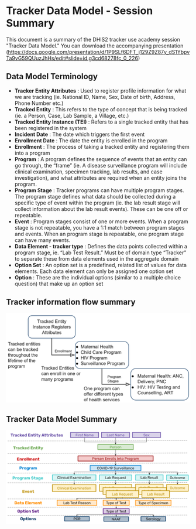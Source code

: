 # Tracker Data Model - Session Summary

This document is a summary of the DHIS2 tracker use academy session "Tracker Data Model." 
You can download the accompanying presentation 
(https://docs.google.com/presentation/d/1P9SLf6DFT_j129Z9Z87y_dS1YbpvTa9vG59QUuzJhHs/edit#slide=id.g3cd68278fc_0_226)

## Data Model Terminology

- **Tracker Entity Attributes** : Used to register profile information for what we are tracking (ie. National ID, Name, Sex, Date of birth, Address, Phone Number etc.)
- **Tracked Entity** : This refers to the type of concept that is being tracked (ie. a Person, Case, Lab Sample, a Village, etc.)
- **Tracked Entity Instance (TEI)** : Refers to a single tracked entity that has been registered in the system
- **Incident Date** : The date which triggers the first event
- **Enrollment Date** : The date the entity is enrolled in the program
- **Enrollment** : The process of taking a tracked entity and registering them into a program
- **Program** : A program defines the sequence of events that an entity can go through, the “frame” (ie. A disease surveillance program will include clinical examination, specimen tracking, lab results, and case investigation), and what attributes are required when an entity joins the program. 
- **Program Stage** : Tracker programs can have multiple program stages. The program stage defines what data should be collected during a specific type of event within the program (ie. the lab result stage will collect information about the lab result events). These can be one off or repeatable.
- **Event** : Program stages consist of one or more events. When a program stage is not repeatable, you have a 1:1 match between program stages and events. When an program stage is repeatable, one program stage can have many events.
- **Data Element - tracker type** : Defines the data points collected within a program stage, ie. “Lab Test Result.” Must be of domain type “Tracker” to separate these from data elements used in the aggregate domain
- **Option Set** : An option set is a predefined, related list of values for data elements. Each data element can only be assigned one option set
- **Option** : These are the individual options (similar to a multiple choice question) that make up an option set

## Tracker information flow summary

![tracker_info_flow](resources/images/tracker_data_model/tracker_info_flow.png)

## Tracker Data Model Summary

![tracker_model_summary](resources/images/tracker_data_model/tracker_model_summary.png)